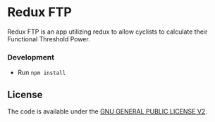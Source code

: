 # Redux FTP

Redux FTP is an app utilizing redux to allow cyclists to calculate their Functional Threshold Power.

### Development
* Run `npm install`

## License

The code is available under the [GNU GENERAL PUBLIC LICENSE V2](LICENSE.txt).
